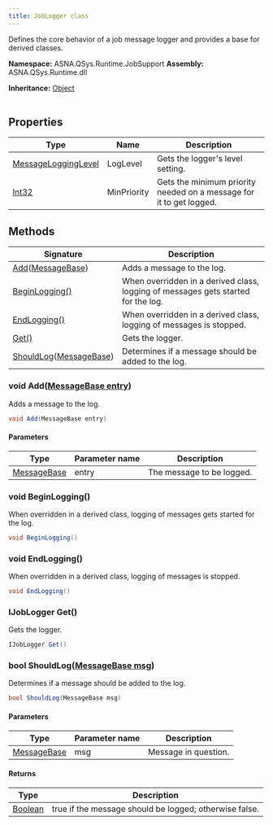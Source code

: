 ```yaml
---
title: JobLogger class
---
```


Defines the core behavior of a job message logger and provides a base for derived classes.

**Namespace:** ASNA.QSys.Runtime.JobSupport
**Assembly:** ASNA.QSys.Runtime.dll

**Inheritance:** [Object](https://docs.microsoft.com/en-us/dotnet/api/system.object)
<br>
<br>

## Properties

| Type | Name | Description
| --- | --- | --- 
| [MessageLoggingLevel](/reference/runtime/qsys-runtime-job-support/message-logging-level.html) | LogLevel | Gets the logger's level setting.  |
| [Int32](https://learn.microsoft.com/en-us/dotnet/csharp/language-reference/builtin-types/integral-numeric-types) | MinPriority | Gets the minimum priority needed on a message for it to get logged. |

## Methods

| Signature | Description |
| --- | --- |
| [Add](#void-addmessagebase-entry)([MessageBase](/reference/runtime/qsys-runtime-job-support/message-base.html)) | Adds a message to the log.
| [BeginLogging()](#void-beginlogging) | When overridden in a derived class, logging of messages gets started for the log.
| [EndLogging()](#void-endlogging) | When overridden in a derived class, logging of messages is stopped.
| [Get()](#ijoblogger-get) | Gets the logger.
| [ShouldLog](#bool-shouldlogmessagebase-msg)([MessageBase](/reference/runtime/qsys-runtime-job-support/message-base.html)) | Determines if a message should be added to the log.

### void Add([MessageBase entry](/reference/runtime/qsys-runtime-job-support/message-base.html))

Adds a message to the log.

```cs
void Add(MessageBase entry)
```

#### Parameters

| Type | Parameter name | Description
| --- | --- | ---
| [MessageBase](/reference/runtime/qsys-runtime-job-support/message-base.html) | entry | The message to be logged.

### void BeginLogging()

When overridden in a derived class, logging of messages gets started for the log.

```cs
void BeginLogging()
```

### void EndLogging()

When overridden in a derived class, logging of messages is stopped.

```cs
void EndLogging()
```

### IJobLogger Get()

Gets the logger.

```cs
IJobLogger Get()
```

### bool ShouldLog([MessageBase msg](/reference/runtime/qsys-runtime-job-support/message-base.html))

Determines if a message should be added to the log.

```cs
bool ShouldLog(MessageBase msg)
```

#### Parameters

| Type | Parameter name | Description
| --- | --- | ---
| [MessageBase](/reference/runtime/qsys-runtime-job-support/message-base.html) | msg | Message in question.

#### Returns

| Type | Description
| --- | ---
| [Boolean](https://docs.microsoft.com/en-us/dotnet/api/system.boolean) | true if the message should be logged; otherwise false.
